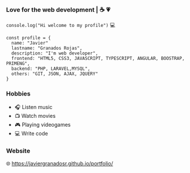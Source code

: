 ### Love for the web development | :coffee: :heartpulse:
`console.log("Hi welcome to my profile")` :computer:
~~~
const profile = {
  name: "Javier"
  lastname: "Granados Rojas", 
  description: "I'm web developer",
  frontend: "HTML5, CSS3, JAVASCRIPT, TYPESCRIPT, ANGULAR, BOOSTRAP, PRIMENG",
  backend: "PHP, LARAVEL,MYSQL",
  others: "GIT, JSON, AJAX, JQUERY"
}  
~~~
### Hobbies 

- :headphones: Listen music 
- :tv: Watch movies 
- :video_game: Playing videogames
- :computer: Write code

### Website

:globe_with_meridians: https://javiergranadosr.github.io/portfolio/

<!--
**javiergranadosr/javiergranadosr** is a ✨ _special_ ✨ repository because its `README.md` (this file) appears on your GitHub profile.

Here are some ideas to get you started:

- 🔭 I’m currently working on ...
- 🌱 I’m currently learning ...
- 👯 I’m looking to collaborate on ...
- 🤔 I’m looking for help with ...
- 💬 Ask me about ...
- 📫 How to reach me: ...
- 😄 Pronouns: ...
- ⚡ Fun fact: ...
-->
